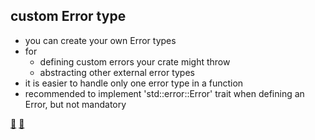 ## custom Error type

* you can create your own Error types
* for
  * defining custom errors your crate might throw
  * abstracting other external error types
* it is easier to handle only one error type in a function
* recommended to implement 'std::error::Error' trait when defining an Error, but not mandatory

[📒](https://doc.rust-lang.org/stable/rust-by-example/error/multiple_error_types/define_error_type.html)
[📒](https://doc.rust-lang.org/std/error/trait.Error.html)